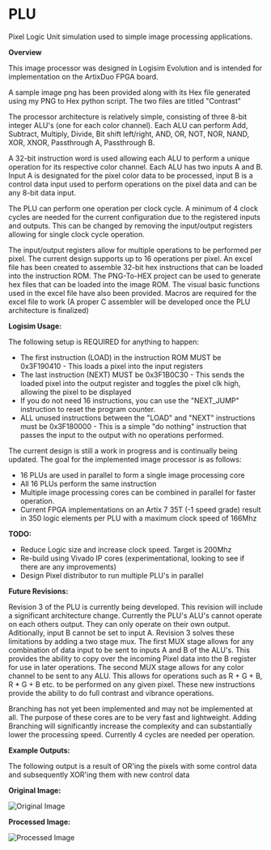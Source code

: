 # PLU
Pixel Logic Unit simulation used to simple image processing applications.

**Overview**

This image processor was designed in Logisim Evolution and is intended for implementation on the ArtixDuo FPGA board.

A sample image png has been provided along with its Hex file generated using my PNG to Hex python script. The two files are titled "Contrast"

The processor architecture is relatively simple, consisting of three 8-bit integer ALU's (one for each color channel). Each ALU can perform Add, Subtract, Multiply, Divide, Bit shift left/right, AND, OR, NOT, NOR, NAND, XOR, XNOR, Passthrough A, Passthrough B.

A 32-bit instruction word is used allowing each ALU to perform a unique operation for its respective color channel. Each ALU has two inputs A and B. Input A is designated for the pixel color data to be processed, input B is a control data input used to perform operations on the pixel data and can be any 8-bit data input. 

The PLU can perform one operation per clock cycle. A minimum of 4 clock cycles are needed for the current configuration due to the registered inputs and outputs. This can be changed by removing the input/output registers allowing for single clock cycle operation. 

The input/output registers allow for multiple operations to be performed per pixel. The current design supports up to 16 operations per pixel. An excel file has been created to assemble 32-bit hex instructions that can be loaded into the instruction ROM. The PNG-To-HEX project can be used to generate hex files that can be loaded into the image ROM. The visual basic functions used in the excel file have also been provided. Macros are required for the excel file to work (A proper C assembler will be developed once the PLU architecture is finalized)

**Logisim Usage:**

The following setup is REQUIRED for anything to happen:
- The first instruction (LOAD) in the instruction ROM MUST be 0x3F190410 - This loads a pixel into the input registers
- The last instruction (NEXT) MUST be 0x3F1B0C30 - This sends the loaded pixel into the output register and toggles the pixel clk high, allowing the pixel to be displayed
- If you do not need 16 instructions, you can use the "NEXT_JUMP" instruction to reset the program counter. 
- ALL unused instructions between the "LOAD" and "NEXT" instructions must be 0x3F180000 - This is a simple "do nothing" instruction that passes the input to the output with no operations performed. 

The current design is still a work in progress and is continually being updated. The goal for the implemented image processor is as follows: 
- 16 PLUs are used in parallel to form a single image processing core
- All 16 PLUs perform the same instruction
- Multiple image processing cores can be combined in parallel for faster operation. 
- Current FPGA implementations on an Artix 7 35T (-1 speed grade) result in 350 logic elements per PLU with a maximum clock speed of 166Mhz

**TODO:**

- Reduce Logic size and increase clock speed. Target is 200Mhz
- Re-build using Vivado IP cores (experimentational, looking to see if there are any improvements)
- Design Pixel distributor to run multiple PLU's in parallel 

**Future Revisions:**

Revision 3 of the PLU is currently being developed. This revision will include a significant architecture change. Currently the PLU's ALU's cannot operate on each others output. They can only operate on their own output. Aditionally, input B cannot be set to input A. Revision 3 solves these limitations by adding a two stage mux. The first MUX stage allows for any combination of data input to be sent to inputs A and B of the ALU's. This provides the ability to copy over the incoming Pixel data into the B register for use in later operations. The second MUX stage allows for any color channel to be sent to any ALU. This allows for operations such as R + G + B, R * G + B etc. to be performed on any given pixel. These new instructions provide the ability to do full contrast and vibrance operations. 

Branching has not yet been implemented and may not be implemented at all. The purpose of these cores are to be very fast and lightweight. Adding Branching will significantly increase the complexity and can substantially lower the processing speed. Currently 4 cycles are needed per operation.

**Example Outputs:**

The following output is a result of OR'ing the pixels with some control data and subsequently XOR'ing them with new control data

**Original Image:**

![Original Image](https://imgur.com/zCOxktV.png)

**Processed Image:**

![Processed Image](https://imgur.com/xH47eJf.png)
